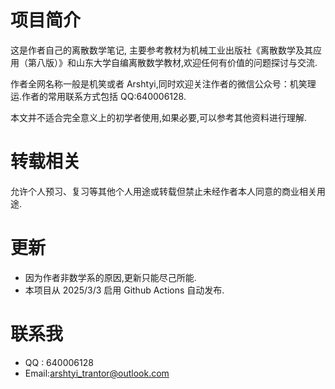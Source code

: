 # 项目简介

这是作者自己的离散数学笔记,
主要参考教材为机械工业出版社《离散数学及其应用（第八版）》和山东大学自编离散数学教材,欢迎任何有价值的问题探讨与交流.

作者全网名称一般是机笑或者 Arshtyi,同时欢迎关注作者的微信公众号：机笑理运.作者的常用联系方式包括 QQ:640006128.

本文并不适合完全意义上的初学者使用,如果必要,可以参考其他资料进行理解.

# 转载相关

允许个人预习、复习等其他个人用途或转载但禁止未经作者本人同意的商业相关用途.

# 更新

-   因为作者非数学系的原因,更新只能尽己所能.
-   本项目从 2025/3/3 启用 Github Actions 自动发布.

# 联系我

-   QQ : 640006128
-   Email:arshtyi_trantor@outlook.com
